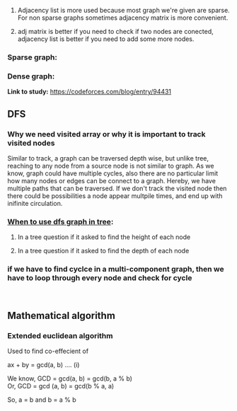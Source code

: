 1. Adjacency list is more used because most graph we're given are sparse. For non sparse graphs sometimes adjacency matrix is more convenient.

2. adj matrix is better if you need to check if two nodes are conected, adjacency list is better if you need to add some more nodes.

### Sparse graph: 

### Dense graph:

<b>Link to study:</b> https://codeforces.com/blog/entry/94431


## DFS 
### Why we need visited array or why it is important to track visited nodes
Similar to track, a graph can be traversed depth wise, but unlike tree, reaching to any node from a source node is not similar to graph. As we know, graph could have multiple cycles, also there are no particular limit how many nodes or edges can be connect to a graph. Hereby, we have multiple paths that can be traversed. If we don't track the visited node then there could be possibilities a node appear multpile times, and end up with inifinite circulation.

### <u>**When to use dfs graph in tree**</u>:

1. In a tree question if it asked to find the height of each node

2. In a tree question if it asked to find the depth of each node

### if we have to find cyclce in a multi-component graph, then we have to loop through every node and check for cycle

&nbsp;
## Mathematical algorithm
### Extended euclidean algorithm 
Used to find co-effecient of 


ax + by = gcd(a, b) .... (i)

We know, GCD = gcd(a, b) = gcd(b, a % b)  
Or, GCD = gcd (a, b) = gcd(b % a, a)

So, a = b and b = a % b


